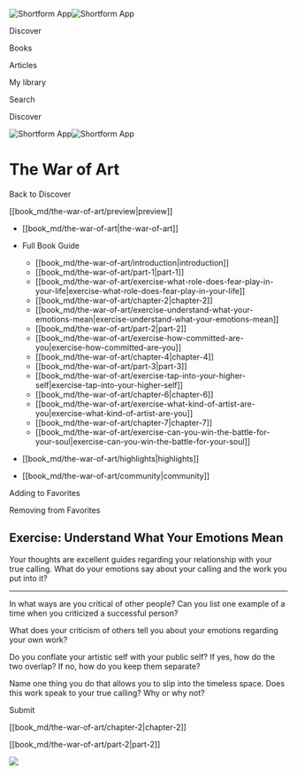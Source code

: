 ![Shortform App](/img/logo.36a2399e.svg)![Shortform App](/img/logo-dark.70c1b072.svg)

Discover

Books

Articles

My library

Search

Discover

![Shortform App](/img/logo.36a2399e.svg)![Shortform App](/img/logo-dark.70c1b072.svg)

# The War of Art

Back to Discover

[[book_md/the-war-of-art/preview|preview]]

  * [[book_md/the-war-of-art|the-war-of-art]]
  * Full Book Guide

    * [[book_md/the-war-of-art/introduction|introduction]]
    * [[book_md/the-war-of-art/part-1|part-1]]
    * [[book_md/the-war-of-art/exercise-what-role-does-fear-play-in-your-life|exercise-what-role-does-fear-play-in-your-life]]
    * [[book_md/the-war-of-art/chapter-2|chapter-2]]
    * [[book_md/the-war-of-art/exercise-understand-what-your-emotions-mean|exercise-understand-what-your-emotions-mean]]
    * [[book_md/the-war-of-art/part-2|part-2]]
    * [[book_md/the-war-of-art/exercise-how-committed-are-you|exercise-how-committed-are-you]]
    * [[book_md/the-war-of-art/chapter-4|chapter-4]]
    * [[book_md/the-war-of-art/part-3|part-3]]
    * [[book_md/the-war-of-art/exercise-tap-into-your-higher-self|exercise-tap-into-your-higher-self]]
    * [[book_md/the-war-of-art/chapter-6|chapter-6]]
    * [[book_md/the-war-of-art/exercise-what-kind-of-artist-are-you|exercise-what-kind-of-artist-are-you]]
    * [[book_md/the-war-of-art/chapter-7|chapter-7]]
    * [[book_md/the-war-of-art/exercise-can-you-win-the-battle-for-your-soul|exercise-can-you-win-the-battle-for-your-soul]]
  * [[book_md/the-war-of-art/highlights|highlights]]
  * [[book_md/the-war-of-art/community|community]]



Adding to Favorites 

Removing from Favorites 

## Exercise: Understand What Your Emotions Mean

Your thoughts are excellent guides regarding your relationship with your true calling. What do your emotions say about your calling and the work you put into it?

* * *

In what ways are you critical of other people? Can you list one example of a time when you criticized a successful person?

What does your criticism of others tell you about your emotions regarding your own work?

Do you conflate your artistic self with your public self? If yes, how do the two overlap? If no, how do you keep them separate?

Name one thing you do that allows you to slip into the timeless space. Does this work speak to your true calling? Why or why not?

Submit 

[[book_md/the-war-of-art/chapter-2|chapter-2]]

[[book_md/the-war-of-art/part-2|part-2]]

![](https://bat.bing.com/action/0?ti=56018282&Ver=2&mid=1fa146b9-1148-4ce3-990b-3c9d5bb73307&sid=48a964a0642711eeb2d9b36fc717f5e2&vid=48a9a1e0642711eebeaf23361361f0d4&vids=0&msclkid=N&pi=0&lg=en-US&sw=800&sh=600&sc=24&nwd=1&tl=Shortform%20%7C%20Book&p=https%3A%2F%2Fwww.shortform.com%2Fapp%2Fbook%2Fthe-war-of-art%2Fexercise-understand-what-your-emotions-mean&r=&lt=1091&evt=pageLoad&sv=1&rn=748241)
